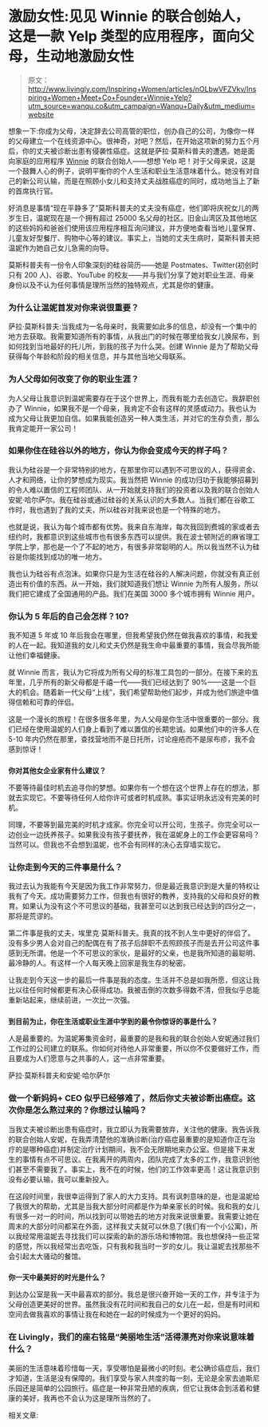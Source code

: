 # 激励女性:见见 Winnie 的联合创始人，这是一款 Yelp 类型的应用程序，面向父母，生动地激励女性

> 原文：<http://www.livingly.com/Inspiring+Women/articles/nOLbwVFZVkv/Inspiring+Women+Meet+Co+Founder+Winnie+Yelp?utm_source=wanqu.co&utm_campaign=Wanqu+Daily&utm_medium=website>

想象一下:你成为父母，决定辞去公司高管的职位，创办自己的公司，为像你一样的父母建立一个在线资源中心。很神奇，对吧？然后，在开始这项新的努力五个月后，你的丈夫被诊断出患有侵袭性癌症。这就是萨拉·莫斯科普夫的遭遇。她是面向家庭的应用程序 [Winnie](https://winnie.com/) 的联合创始人——想想 Yelp 吧！对于父母来说，这是一个鼓舞人心的例子，说明平衡你的个人生活和职业生活意味着什么。她没有对自己的新公司认输，而是在照顾小女儿和支持丈夫战胜癌症的同时，成功地当上了新的首席执行官。

好消息是事情“现在平静多了”莫斯科普夫的丈夫没有癌症，他们即将庆祝女儿的两岁生日，温妮现在是一个拥有超过 25000 名父母的社区。旧金山湾区及其他地区的这些妈妈和爸爸们使用该应用程序相互询问建议，并方便地查看当地儿童保育、儿童友好型餐厅、购物中心等的建议。事实上，当她的丈夫生病时，莫斯科普夫把温妮作为她自己女儿急需的向导。

莫斯科普夫有一份令人印象深刻的硅谷简历——她是 Postmates、Twitter(初创时只有 200 人)、谷歌、YouTube 的校友——并与我们分享了她对职业生涯、母亲身份以及不认为任何事情是理所当然的独特观点，尤其是你的健康。

### 为什么让温妮首发对你来说很重要？

萨拉·莫斯科普夫:当我成为一名母亲时，我需要如此多的信息，却没有一个集中的地方去获取。我需要知道所有的事情，从我出门的时候在哪里给我女儿换尿布，到如何找到当地最好的托儿所，到我的孩子为什么哭。创建 Winnie 是为了帮助父母获得每个年龄和阶段的相关信息，并与其他当地父母联系。

### 为人父母如何改变了你的职业生涯？

为人父母让我意识到温妮需要存在于这个世界上，而我有能力去创造它。我辞职创办了 Winnie，如果我不是一个母亲，我肯定不会有这样的灵感或动力。我也认为成为父母让我更加自信。如果我能创造另一种人类生活，并对它的生存负责，那么我肯定能开一家公司！

### **如果你住在硅谷以外的地方，你认为你会变成今天的样子吗？**

我认为硅谷是一个非常特别的地方，在那里你可以遇到不可思议的人，获得资金、人才和网络，让你的梦想成为现实。我当然把 Winnie 的成功归功于我能够招募到的令人难以置信的工程师团队、从一开始就支持我们的投资者以及我的联合创始人安妮·哈尔萨尔。我在硅谷或通过硅谷的关系认识的大多数人。当我们都在谷歌工作时，我也遇到了我的丈夫，所以硅谷对我来说也是一个特殊的地方。

也就是说，我认为每个城市都有优势。我来自东海岸，每次我回到费城的家或者去纽约时，我都意识到这些城市也有很多东西可以提供。我在波士顿附近的麻省理工学院上学，那也是一个了不起的地方，有很多非常聪明的人。所以我当然不认为硅谷是你能找到成功的唯一地方。

我也认为硅谷有点泡沫。如果你只是为生活在硅谷的人解决问题，你就没有真正创造出有价值的东西。从一开始，我们就知道我们想让 Winnie 为所有人服务，所以我们把它建成了全国通用的产品。我们在美国 3000 多个城市拥有 Winnie 用户。

### 你认为 5 年后的自己会怎样？10?

我不知道 5 年或 10 年后我会在哪里，但我希望我仍然在做我喜欢的事情，和我爱的人在一起。我知道我的女儿和丈夫仍然是我生命中最重要的事情，我会尽我所能让他们幸福健康。

就 Winnie 而言，我认为它将成为所有父母的标准工具包的一部分。在接下来的五年里，几乎所有的新父母都是千禧一代——我们已经达到了 90%——这是一个巨大的机会。随着新一代父母“上线”，我们希望帮助他们起步，并成为他们旅途中值得信赖和可靠的伴侣。

这是一个漫长的旅程！在很多很多年里，为人父母是你生活中很重要的一部分。我们已经在使用温妮的人们身上看到了难以置信的长期忠诚。如果他们中的许多人在 5-10 年内仍然在那里，查找营地而不是日托所，讨论痤疮而不是尿布疹，我不会感到惊讶！

### 
**你对其他女企业家有什么建议？**

不要等待最佳时机去追寻你的梦想。如果你有一个想在这个世界上存在的想法，那就去实现它。不要等待任何人给你许可或者时机成熟。事实证明永远没有完美的时机。

同理，不要等到最完美的时机才成家。你完全可以开公司，生孩子。你完全可以一边创业一边抚养孩子。如果我没有孩子要抚养，我在温妮身上的工作会更容易吗？当然可以。但我也不会想到温妮，也不会有同样的决心去穿墙实现它。

### 让你走到今天的三件事是什么？

我过去认为我能有今天是因为我工作非常努力，但是最近我意识到是大量的特权让我有了今天。成功需要努力工作，但我也有很好的教养，支持我的父母和良好的教育。如果认为没有这个不可思议的基础，我甚至可以达到我已经达到的四分之一，那将是荒谬的。

第二件事是我的丈夫，埃里克·莫斯科普夫。我真的找不到人生中更好的伴侣了。没有多少男人会对自己的配偶在有了孩子后辞职不去照顾孩子而是去开公司这件事感到无所谓。他是一个不可思议的家伙，是最好的父亲，也是我所知道的最聪明、最冷静的人。有这样一个人每天晚上回家是我生存的秘密。

让我走到今天这一步的最后一件事是我的态度。生活并不总是如我所愿，但这让我比以往任何时候都更有决心获得成功。我被击倒的次数多得数不清，但我似乎总能重新站起来，继续前进，一次比一次强。

### 
**到目前为止，你在生活或职业生涯中学到的最令你惊讶的事是什么？**

人是最重要的。为温妮筹集资金时，最重要的是我和我的联合创始人安妮通过我们工作过的公司建立的联系。你如何对待他人非常重要，所以你不仅要做好工作，而且要成为人们愿意与之共事的人，这一点非常重要。

萨拉·莫斯科普夫和安妮·哈尔萨尔

### 做一个新妈妈+ CEO 似乎已经够难了，然后你丈夫被诊断出癌症。这次你是怎么熬过来的？你想过认输吗？

当我丈夫被诊断出患有癌症时，我立即认为我需要放弃，关注他的健康。我告诉我的联合创始人安妮，在我弄清楚他的准确诊断(治疗癌症最重要的是知道你正在治疗的是哪种癌症)并制定治疗计划期间，我不会无限期地来办公室。但是接下来发生的事情有点不可思议。在我离开的两周内，团队完成了太多的工作，我意识到他们甚至不需要我了。事实上，我不在的时候，他们的工作效率更高！这让我意识到没有必要认输，我可以重新投入。

在这段时间里，我很幸运得到了家人的大力支持。具有讽刺意味的是，也是温妮给了我很大的帮助，尤其是当我大部分时间都是作为单亲家长的时候。我和我的女儿有很多一对一的时间，所以找到可以带她去的地方对我来说很重要。我需要让她在周末的大部分时间都呆在外面，这样我丈夫就可以休息了(我们有一个小公寓)，所以我经常用温妮去寻找我们可以探索的新的游乐场和博物馆。我也想保持一些正常的感觉，所以我经常出去吃饭，只有我和我当时一岁的女儿。我让温妮去找那些不会引起太大骚动的餐馆。

### 
**你一天中最美好的时光是什么？**

到达办公室是我一天中最喜欢的部分。我总是很兴奋开始一天的工作，并专注于为父母创造更美好的世界。虽然我没有花时间和我自己的女儿在一起，但是有时间和空间去做我喜欢的事情让我在和她在一起的时候成为一个更好的妈妈。

### 在 Livingly，我们的座右铭是“美丽地生活”活得漂亮对你来说意味着什么？

美丽的生活意味着珍惜每一天，享受哪怕是最微小的时刻。老公确诊癌症后，我们才知道，生活是没有保障的。我们享受与家人共度的每一刻，无论是全家去迪斯尼乐园还是简单的公园旅行。癌症是一种非常丑陋的疾病，但它让我体会到活着和健康的美好，我再也不会认为这是理所当然的了。

相关文章: